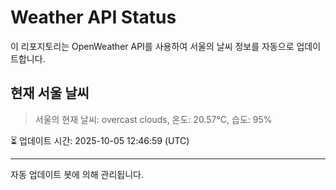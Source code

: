 
# Weather API Status

이 리포지토리는 OpenWeather API를 사용하여 서울의 날씨 정보를 자동으로 업데이트합니다.

## 현재 서울 날씨
> 서울의 현재 날씨: overcast clouds, 온도: 20.57°C, 습도: 95%

⏳ 업데이트 시간: 2025-10-05 12:46:59 (UTC)

---
자동 업데이트 봇에 의해 관리됩니다.
